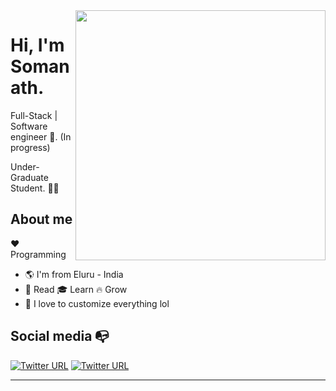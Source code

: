 <img align="right" width="400" height="400" src="https://avatars1.githubusercontent.com/u/34374123?s=460&u=7b9d17f08ca9349c00ed86ac732eb3b0cf9d6fd4&v=4">


# Hi, I'm Somanath.

Full-Stack | Software engineer :robot:. (In progress)

Under-Graduate Student. :man_technologist:

## About me 

:heart: Programming 
- :earth_americas: I'm from Eluru - India
- :book: Read :mortar_board: Learn :fire: Grow
- :gem: I love to customize everything lol


## Social media :mailbox_with_no_mail:

[![Twitter URL](https://img.shields.io/twitter/url?color=%231DA1F2&label=follow&logo=twitter&logoColor=%231DA1F2&style=flat-square)](https://twitter.com/Somanath_KC)
[![Twitter URL](https://img.shields.io/twitter/url?color=%230072b1&label=connect&logo=linkedin&logoColor=%230072b1&style=flat-square)](https://www.linkedin.com/in/somanath-kc/)

---

